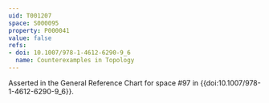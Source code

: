 ```yaml
---
uid: T001207
space: S000095
property: P000041
value: false
refs:
- doi: 10.1007/978-1-4612-6290-9_6
  name: Counterexamples in Topology
---
```


Asserted in the General Reference Chart for space #97 in
{{doi:10.1007/978-1-4612-6290-9_6}}.
